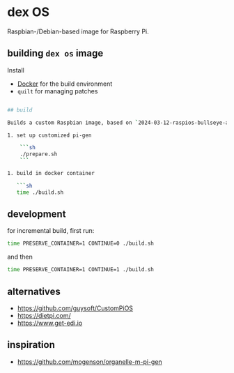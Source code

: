 # dex OS

Raspbian-/Debian-based image for Raspberry Pi.

## building `dex os` image

Install

* [Docker](https://www.docker.com) for the build environment
* `quilt` for managing patches

```sh

## build

Builds a custom Raspbian image, based on `2024-03-12-raspios-bullseye-arm64-lite.img`.

1. set up customized pi-gen

    ```sh
    ./prepare.sh
    ```

1. build in docker container

   ```sh
   time ./build.sh
   ```
## development

for incremental build, first run:

```sh
time PRESERVE_CONTAINER=1 CONTINUE=0 ./build.sh
```

and then 

```sh
time PRESERVE_CONTAINER=1 CONTINUE=1 ./build.sh
```

## alternatives

* <https://github.com/guysoft/CustomPiOS>
* <https://dietpi.com/>
* <https://www.get-edi.io>

## inspiration

* <https://github.com/mogenson/organelle-m-pi-gen>

